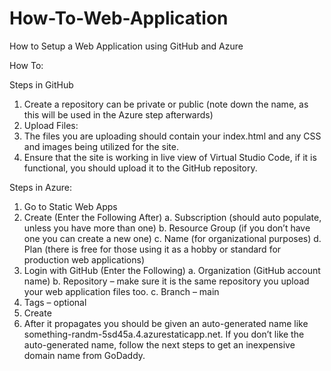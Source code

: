 # How-To-Web-Application
How to Setup a Web Application using GitHub and Azure

How To: 

Steps in GitHub
1.	Create a repository can be private or public (note down the name, as this will be used in the Azure step afterwards)
2.	Upload Files:
3.	The files you are uploading should contain your index.html and any CSS and images being utilized for the site.
4.	Ensure that the site is working in live view of Virtual Studio Code, if it is functional, you should upload it to the GitHub repository. 

Steps in Azure: 
1.	Go to Static Web Apps
2.	Create (Enter the Following After)
a.	Subscription (should auto populate, unless you have more than one)
b.	Resource Group (if you don’t have one you can create a new one) 
c.	Name (for organizational purposes) 
d.	Plan (there is free for those using it as a hobby or standard for production web applications) 
3.	Login with GitHub (Enter the Following)
a.	Organization (GitHub account name) 
b.	Repository – make sure it is the same repository you upload your web application files too. 
c.	Branch – main 
4.	Tags – optional 
5.	Create 
6.	After it propagates you should be given an auto-generated name like something-randm-5sd45a.4.azurestaticapp.net. If you don’t like the auto-generated name, follow the next steps to get an inexpensive domain name from GoDaddy. 
